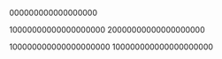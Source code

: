 000000000000000000

10000000000000000000
20000000000000000000

100000000000000000000
100000000000000000000

